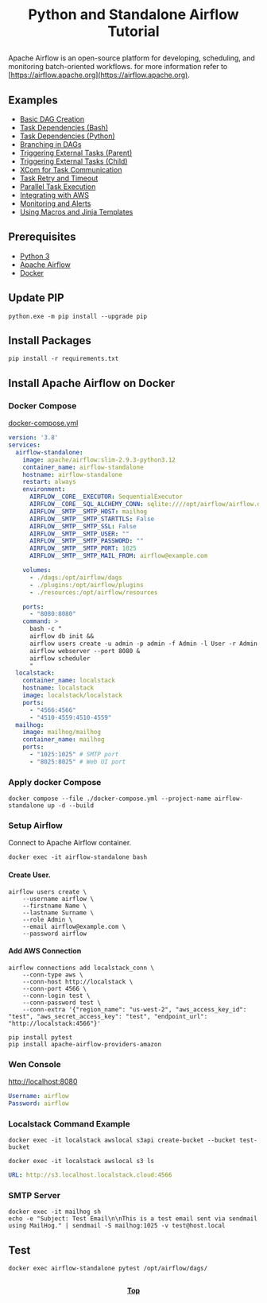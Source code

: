 # <p align="center">Python and Standalone Airflow Tutorial</p>

Apache Airflow is an open-source platform for developing, scheduling, and monitoring batch-oriented workflows. for more
information refer to [https://airflow.apache.org](https://airflow.apache.org).

## Examples

* [Basic DAG Creation](/airflow-standalone/dags/hello_world.py)
* [Task Dependencies (Bash)](/airflow-standalone/dags/bash_dependency.py)
* [Task Dependencies (Python)](/airflow-standalone/dags/python_dependency.py)
* [Branching in DAGs](/airflow-standalone/dags/branching.py)
* [Triggering External Tasks (Parent)](/airflow-standalone/dags/parent.py)
* [Triggering External Tasks (Child)](/airflow-standalone/dags/child.py)
* [XCom for Task Communication](/airflow-standalone/dags/xcom.py)
* [Task Retry and Timeout](/airflow-standalone/dags/retry_timeout.py)
* [Parallel Task Execution](/airflow-standalone/dags/parallel_tasks.py)
* [Integrating with AWS](/airflow-standalone/dags/s3_integration.py)
* [Monitoring and Alerts](/airflow-standalone/dags/monitoring_alerting.py)
* [Using Macros and Jinja Templates](/airflow-standalone/dags/)

## Prerequisites

* [Python 3](https://www.python.org)
* [Apache Airflow](https://airflow.apache.org)
* [Docker](https://www.docker.com)

## Update PIP

```shell
python.exe -m pip install --upgrade pip
```

## Install Packages

```shell
pip install -r requirements.txt
```

## Install Apache Airflow on Docker

### Docker Compose

[docker-compose.yml](docker-compose.yml)

```yaml
version: '3.8'
services:
  airflow-standalone:
    image: apache/airflow:slim-2.9.3-python3.12
    container_name: airflow-standalone
    hostname: airflow-standalone
    restart: always
    environment:
      AIRFLOW__CORE__EXECUTOR: SequentialExecutor
      AIRFLOW__CORE__SQL_ALCHEMY_CONN: sqlite:////opt/airflow/airflow.db
      AIRFLOW__SMTP__SMTP_HOST: mailhog
      AIRFLOW__SMTP__SMTP_STARTTLS: False
      AIRFLOW__SMTP__SMTP_SSL: False
      AIRFLOW__SMTP__SMTP_USER: ""
      AIRFLOW__SMTP__SMTP_PASSWORD: ""
      AIRFLOW__SMTP__SMTP_PORT: 1025
      AIRFLOW__SMTP__SMTP_MAIL_FROM: airflow@example.com

    volumes:
      - ./dags:/opt/airflow/dags
      - ./plugins:/opt/airflow/plugins
      - ./resources:/opt/airflow/resources

    ports:
      - "8080:8080"
    command: >
      bash -c "
      airflow db init &&
      airflow users create -u admin -p admin -f Admin -l User -r Admin -e admin@example.com &&
      airflow webserver --port 8080 & 
      airflow scheduler
      "
  localstack:
    container_name: localstack
    hostname: localstack
    image: localstack/localstack
    ports:
      - "4566:4566"
      - "4510-4559:4510-4559"
  mailhog:
    image: mailhog/mailhog
    container_name: mailhog
    ports:
      - "1025:1025" # SMTP port
      - "8025:8025" # Web UI port

```

### Apply docker Compose

```shell
docker compose --file ./docker-compose.yml --project-name airflow-standalone up -d --build

```

### Setup Airflow

Connect to Apache Airflow container.

```shell
docker exec -it airflow-standalone bash
```

#### Create User.

```shell
airflow users create \
    --username airflow \
    --firstname Name \
    --lastname Surname \
    --role Admin \
    --email airflow@example.com \
    --password airflow
```

#### Add AWS Connection

```shell
airflow connections add localstack_conn \
    --conn-type aws \
    --conn-host http://localstack \
    --conn-port 4566 \
    --conn-login test \
    --conn-password test \
    --conn-extra '{"region_name": "us-west-2", "aws_access_key_id": "test", "aws_secret_access_key": "test", "endpoint_url": "http://localstack:4566"}'
```

```shell
pip install pytest
pip install apache-airflow-providers-amazon

```

### Wen Console

[http://localhost:8080](http://localhost:8080)

```yaml
Username: airflow
Password: airflow
```

### Localstack Command Example

```shell
docker exec -it localstack awslocal s3api create-bucket --bucket test-bucket
```

```shell
docker exec -it localstack awslocal s3 ls
```

```yaml
URL: http://s3.localhost.localstack.cloud:4566
```

### SMTP Server

```shell
docker exec -it mailhog sh
echo -e "Subject: Test Email\n\nThis is a test email sent via sendmail using MailHog." | sendmail -S mailhog:1025 -v test@host.local
```

## Test

```shell
docker exec airflow-standalone pytest /opt/airflow/dags/
```

##

**<p align="center"> [Top](#python-and-standalone-airflow-tutorial) </p>**
